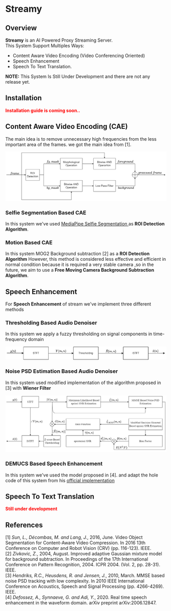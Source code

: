 # Streamy

## Overview

**Streamy** is an AI Powered Proxy Streaming Server.<br>
This System Support Multiples Ways:
* Content Aware Video Encoding (Video Conferencing Oriented)
* Speech Enhancement
* Speech To Text Translation.<br>

**NOTE:** This System Is Still Under Development and there are not any release yet.

## Installation
**<font color="red">Installation guide is coming soon..</font>**

## Content Aware Video Encoding (CAE)
The main idea is to remove unnecessary high frequencies from the less important area of 
the frames. we got the main idea from [1].

![alt](./assets/VPS.png)
### Selfie Segmentation Based CAE
In this system we've used [MediaPipe Selfie Segmentation ](https://google.github.io/mediapipe/solutions/selfie_segmentation.html) as **ROI Detection Algorithm**.

### Motion Based CAE
In this system MOG2 Background subtraction [2] as a **ROI Detection Algorithm** However, 
this method is considered less effective and efficient in 
normal condition because it is required a very stable camera
,so in the future, we aim to use a **Free Moving Camera Background Subtraction Algorithm**.


## Speech Enhancement
For **Speech Enhancement** of stream we've implement three different methods



### Thresholding Based Audio Denoiser
In this system we apply a fuzzy thresholding on signal components in time-frequency domain 

![alt](./assets/Threshold-APS.png)

### Noise PSD Estimation Based Audio Denoiser
In this system used modified implementation of the algorithm proposed in [3] with **Wiener Filter**

![alt](./assets/PSD-APS.png)

### DEMUCS Based Speech Enhancement
In this system we've used the model proposed in [4]. and adapt the hole code of this
system from his [official implementation](https://github.com/facebookresearch/denoiser)

## Speech To Text Translation
**<font color="red">Still under development</font>**



## References
[1] _Sun, L., Décombas, M. and Lang, J._, 2016, June. Video Object Segmentation for Content-Aware Video Compression. In 2016 13th Conference on Computer and Robot Vision (CRV) (pp. 116-123). IEEE.<br>
[2] _Zivkovic, Z._, 2004, August. Improved adaptive Gaussian mixture model for background subtraction. In Proceedings of the 17th International Conference on Pattern Recognition, 2004. ICPR 2004. (Vol. 2, pp. 28-31). IEEE.<br>
[3] _Hendriks, R.C., Heusdens, R. and Jensen, J._, 2010, March. MMSE based noise PSD tracking with low complexity. In 2010 IEEE International Conference on Acoustics, Speech and Signal Processing (pp. 4266-4269). IEEE.<br>
[4] _Defossez, A., Synnaeve, G. and Adi, Y._, 2020. Real time speech enhancement in the waveform domain. arXiv preprint arXiv:2006.12847.
